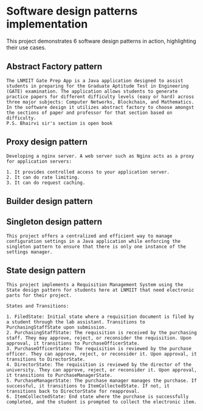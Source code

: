 # Software design patterns implementation

This project demonstrates 6 software design patterns in action, highlighting their use cases.

## Abstract Factory pattern

    The LNMIIT Gate Prep App is a Java application designed to assist students in preparing for the Graduate Aptitude Test in Engineering (GATE) examination. The application allows students to generate practice papers for different difficulty levels (easy or hard) across three major subjects: Computer Networks, Blockchain, and Mathematics.
    In the software design it utilizes abstract factory to choose amongst the sections of paper and professor for that section based on difficulty.
    P.S. Bhairvi sir's section is open book

## Proxy design pattern

    Developing a nginx server. A web server such as Nginx acts as a proxy for application servers:

    1. It provides controlled access to your application server.
    2. It can do rate limiting.
    3. It can do request caching.

## Builder design pattern

## Singleton design pattern

    This project offers a centralized and efficient way to manage configuration settings in a Java application while enforcing the singleton pattern to ensure that there is only one instance of the settings manager.

## State design pattern

    This project implements a Requisition Management System using the State design pattern for students here at LNMIIT that need electronic parts for their project.

    States and Transitions:

    1. FiledState: Initial state where a requisition document is filed by a student through the lab assistant. Transitions to PurchasingStaffState upon submission.
    2. PurchasingStaffState: The requisition is received by the purchasing staff. They may approve, reject, or reconsider the requisition. Upon approval, it transitions to PurchaseOfficerState.
    3. PurchaseOfficerState: The requisition is reviewed by the purchase officer. They can approve, reject, or reconsider it. Upon approval, it transitions to DirectorState.
    4. DirectorState: The requisition is reviewed by the director of the university. They can approve, reject, or reconsider it. Upon approval, it transitions to PurchaseManagerState.
    5. PurchaseManagerState: The purchase manager manages the purchase. If successful, it transitions to ItemCollectedState. If not, it transitions back to DirectorState for reapproval.
    6. ItemCollectedState: End state where the purchase is successfully completed, and the student is prompted to collect the electronic item.

